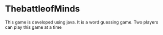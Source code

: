 # ThebattleofMinds
This game is developed using java. It is a word guessing game. Two players can play this game at a time 
